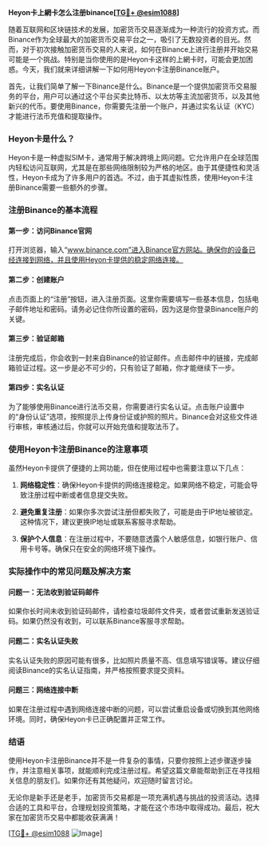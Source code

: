 **Heyon卡上網卡怎么注册binance[[TG💪+ @esim1088](https://t.me/s/esim1088)]**

随着互联网和区块链技术的发展，加密货币交易逐渐成为一种流行的投资方式。而Binance作为全球最大的加密货币交易平台之一，吸引了无数投资者的目光。然而，对于初次接触加密货币交易的人来说，如何在Binance上进行注册并开始交易可能是一个挑战。特别是当你使用的是Heyon卡这样的上網卡时，可能会更加困惑。今天，我们就来详细讲解一下如何用Heyon卡注册Binance账户。

首先，让我们简单了解一下Binance是什么。Binance是一个提供加密货币交易服务的平台，用户可以通过这个平台买卖比特币、以太坊等主流加密货币，以及其他新兴的代币。要使用Binance，你需要先注册一个账户，并通过实名认证（KYC）才能进行法币充值和提取操作。

### Heyon卡是什么？

Heyon卡是一种虚拟SIM卡，通常用于解决跨境上网问题。它允许用户在全球范围内轻松访问互联网，尤其是在那些网络限制较为严格的地区。由于其便捷性和灵活性，Heyon卡成为了许多用户的首选。不过，由于其虚拟性质，使用Heyon卡注册Binance需要一些额外的步骤。

### 注册Binance的基本流程

#### 第一步：访问Binance官网
打开浏览器，输入“www.binance.com”进入Binance官方网站。确保你的设备已经连接到网络，并且使用Heyon卡提供的稳定网络连接。

#### 第二步：创建账户
点击页面上的“注册”按钮，进入注册页面。这里你需要填写一些基本信息，包括电子邮件地址和密码。请务必记住你所设置的密码，因为这是你登录Binance账户的关键。

#### 第三步：验证邮箱
注册完成后，你会收到一封来自Binance的验证邮件。点击邮件中的链接，完成邮箱验证过程。这一步是必不可少的，只有验证了邮箱，你才能继续下一步。

#### 第四步：实名认证
为了能够使用Binance进行法币交易，你需要进行实名认证。点击账户设置中的“身份认证”选项，按照提示上传身份证或护照的照片。Binance会对这些文件进行审核，审核通过后，你就可以开始充值和提取法币了。

### 使用Heyon卡注册Binance的注意事项

虽然Heyon卡提供了便捷的上网功能，但在使用过程中也需要注意以下几点：

1. **网络稳定性**：确保Heyon卡提供的网络连接稳定。如果网络不稳定，可能会导致注册过程中断或者信息提交失败。
   
2. **避免重复注册**：如果你多次尝试注册但都失败了，可能是由于IP地址被锁定。这种情况下，建议更换IP地址或联系客服寻求帮助。

3. **保护个人信息**：在注册过程中，不要随意透露个人敏感信息，如银行账户、信用卡号等。确保只在安全的网络环境下操作。

### 实际操作中的常见问题及解决方案

#### 问题一：无法收到验证码邮件
如果你长时间未收到验证码邮件，请检查垃圾邮件文件夹，或者尝试重新发送验证码。如果仍然没有收到，可以联系Binance客服寻求帮助。

#### 问题二：实名认证失败
实名认证失败的原因可能有很多，比如照片质量不高、信息填写错误等。建议仔细阅读Binance的实名认证指南，并严格按照要求提交资料。

#### 问题三：网络连接中断
如果在注册过程中遇到网络连接中断的问题，可以尝试重启设备或切换到其他网络环境。同时，确保Heyon卡已正确配置并正常工作。

### 结语

使用Heyon卡注册Binance并不是一件复杂的事情，只要你按照上述步骤逐步操作，并注意相关事项，就能顺利完成注册过程。希望这篇文章能帮助到正在寻找相关信息的朋友们。如果你还有其他疑问，欢迎随时留言讨论。

无论你是新手还是老手，加密货币交易都是一项充满机遇与挑战的投资活动。选择合适的工具和平台，合理规划投资策略，才能在这个市场中取得成功。最后，祝大家在加密货币交易中都能收获满满！

[[TG💪+ @esim1088](https://t.me/s/esim1088) ![Image](https://i.postimg.cc/4NQfJmqS/Snipaste-2025-05-13-00-14-12.png)]